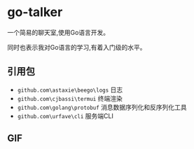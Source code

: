 # go-talker

一个简易的聊天室,使用Go语言开发。

同时也表示我对Go语言的学习,有着入门级的水平。

## 引用包
- `github.com\astaxie\beego\logs` 日志
- `github.com\cjbassi\termui` 终端渲染
- `github.com\golang\protobuf` 消息数据序列化和反序列化工具
- `github.com\urfave\cli` 服务端CLI

## GIF

